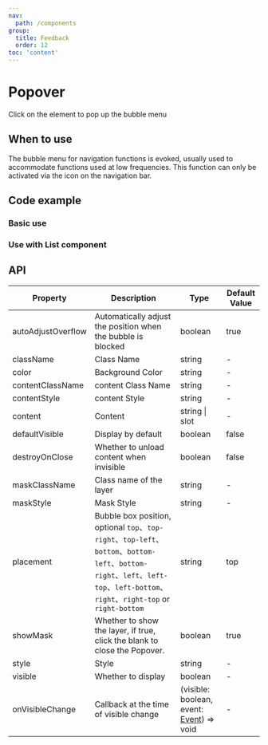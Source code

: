 ```yaml
---
nav:
  path: /components
group:
  title: Feedback
  order: 12
toc: 'content'
---
```


# Popover

<!-- <code src="../../docs/components/compatibility.tsx" inline="true"></code> -->
Click on the element to pop up the bubble menu

## When to use

The bubble menu for navigation functions is evoked, usually used to accommodate functions used at low frequencies. This function can only be activated via the icon on the navigation bar.

## Code example

### Basic use

<code src='../../demo/pages/Popover/index' noChangeButton></code>

### Use with List component

<!-- <code src='pages/PopoverList/index' noChangeButton></code> -->

## API

| Property                | Description                                                | Type                                                                 | Default Value |
|-------------------|---------------------------------------------------|--------------------------------------------------------------------|------|
| autoAdjustOverflow | Automatically adjust the position when the bubble is blocked                                    | boolean                                                            | true |
| className          | Class Name                                               | string                                                            | -    |
| color              | Background Color                                              | string                                                            | -    |
| contentClassName   | content Class Name                                        | string                                                            | -    |
| contentStyle       | content Style                                         | string                                                            | -    |
| content            | Content                                               | string \| slot                                                   | -    |
| defaultVisible     | Display by default                                            | boolean                                                           | false|
| destroyOnClose     | Whether to unload content when invisible                                        | boolean                                                           | false|
| maskClassName      | Class name of the layer                                            | string                                                            | -    |
| maskStyle          | Mask Style                                            | string                                                            | -    |
| placement          | Bubble box position, optional `top`、`top-right`、`top-left`、`bottom`、`bottom-left`、`bottom-right`、`left`、`left-top`、`left-bottom`、`right`、`right-top` or `right-bottom` | string                                                            | top  |
| showMask           | Whether to show the layer, if true, click the blank to close the Popover.                  | boolean                                                           | true |
| style              | Style                                               | string                                                            | -    |
| visible            | Whether to display                                             | boolean                                                           | -    |
| onVisibleChange    | Callback at the time of visible change                                     | (visible: boolean, event: [Event](https://opendocs.alipay.com/mini/framework/event-object)) => void | -    |
